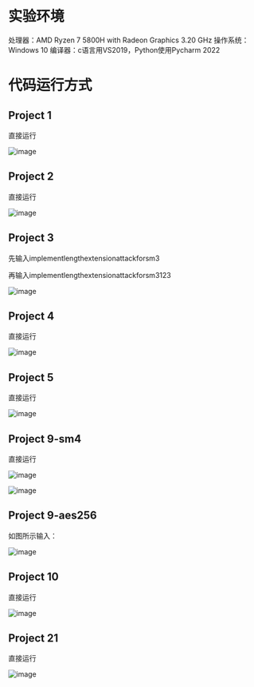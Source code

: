 # 实验环境
处理器：AMD Ryzen 7 5800H with Radeon Graphics        3.20 GHz
操作系统：Windows 10
编译器：c语言用VS2019，Python使用Pycharm 2022

# 代码运行方式

## Project 1 

直接运行

![image](https://github.com/chunqingshaonv/homework-group-79/assets/139244994/d1862273-0c95-4090-be13-2189f51f11db)


## Project 2 

直接运行

![image](https://github.com/chunqingshaonv/homework-group-79/assets/139244994/02eb8dbe-b34a-441d-b83e-e3de2ce3d250)


## Project 3 

先输入implementlengthextensionattackforsm3

再输入implementlengthextensionattackforsm3123

![image](https://github.com/chunqingshaonv/homework-group-79/assets/139244994/222a38b5-1ef3-4afb-bdf1-0859921079e4)


## Project 4 

直接运行

![image](https://github.com/chunqingshaonv/homework-group-79/assets/139244994/dfb657b1-fab0-4ab8-a88d-baf6375b7589)


## Project 5

直接运行

![image](https://github.com/chunqingshaonv/homework-group-79/assets/139244994/612e3903-d6a2-42da-8808-830486a73e05)


## Project 9-sm4 

直接运行

![image](https://github.com/chunqingshaonv/homework-group-79/assets/139244994/59a0d13e-66c2-4ea1-9ee6-87405cf25404)

![image](https://github.com/chunqingshaonv/homework-group-79/assets/139244994/c3791f4f-533b-40ec-a9b8-440bf5aa437e)


## Project 9-aes256

如图所示输入：

![image](https://github.com/chunqingshaonv/homework-group-79/assets/139244994/0741c225-6452-422d-9589-000735d92407)


## Project 10 

直接运行

![image](https://github.com/chunqingshaonv/homework-group-79/assets/139244994/29e06be3-cd12-4424-9fa8-288374ba149a)

## Project 21 

直接运行

![image](https://github.com/chunqingshaonv/homework-group-79/assets/139244994/ca0d7d12-5ea3-4046-a045-083bc457132a)



